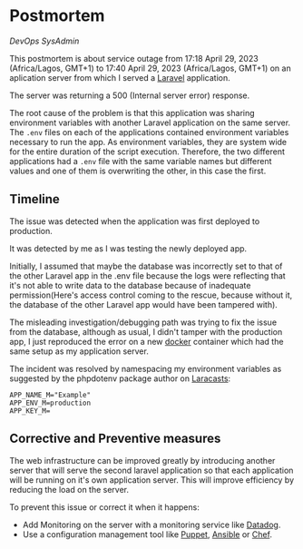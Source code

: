 # Postmortem
*DevOps* *SysAdmin*

This postmortem is about service outage from 17:18 April 29, 2023 (Africa/Lagos, GMT+1) to 17:40 April 29, 2023 (Africa/Lagos, GMT+1) on an aplication server from which I served a [Laravel](https://laravel.com) application.

The server was returning a 500 (Internal server error) response.

The root cause of the problem is that this application was sharing environment variables with another Laravel application on the same server. The `.env` files on each of the applications contained environment variables necessary to run the app. As environment variables, they are system wide for the entire duration of the script execution. Therefore, the two different applications had a `.env` file with the same variable names but different values and one of them is overwriting the other, in this case the first.

## Timeline

The issue was detected when the application was first deployed to production.

It was detected by me as I was testing the newly deployed app.

Initially, I assumed that maybe the database was incorrectly set to that of the other Laravel app in the .env file because the logs were reflecting that it's not able to write data to the database because of inadequate permission(Here's access control coming to the rescue, because without it, the database of the other Laravel app would have been tampered with).

The misleading investigation/debugging path was trying to fix the issue from the database, although as usual, I didn't tamper with the production app, I just reproduced the error on a new [docker](https://docker.com) container which had the same setup as my application server.

The incident was resolved by namespacing my environment variables as suggested by the phpdotenv package author on [Laracasts](https://laracasts.com/discuss/channels/laravel/multiple-db-connections-problem):
```env
APP_NAME_M="Example"
APP_ENV_M=production
APP_KEY_M=
```

## Corrective and Preventive measures

The web infrastructure can be improved greatly by introducing another server that will serve the second laravel application so that each application will be running on it's own application server. This will improve efficiency by reducing the load on the server.

To prevent this issue or correct it when it happens:
- Add Monitoring on the server with a monitoring service like [Datadog](https://datadoghq.com).
- Use a configuration management tool like [Puppet](https://puppet.com), [Ansible](https://ansible.com) or [Chef](https://chef.io).
